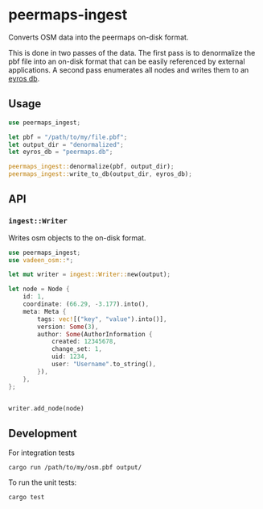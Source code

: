 # peermaps-ingest

Converts OSM data into the peermaps on-disk format.

This is done in two passes of the data. The first pass is to denormalize the
pbf file into an on-disk format that can be easily referenced by external
applications. A second pass enumerates all nodes and writes them to an [eyros
db](https://github.com/peermaps/eyros).

## Usage

```rust
use peermaps_ingest;

let pbf = "/path/to/my/file.pbf";
let output_dir = "denormalized";
let eyros_db = "peermaps.db";

peermaps_ingest::denormalize(pbf, output_dir);
peermaps_ingest::write_to_db(output_dir, eyros_db);
```


## API 

### `ingest::Writer`

Writes osm objects to the on-disk format. 

```rust
use peermaps_ingest;
use vadeen_osm::*;

let mut writer = ingest::Writer::new(output);

let node = Node {
    id: 1,
    coordinate: (66.29, -3.177).into(),
    meta: Meta {
        tags: vec![("key", "value").into()],
        version: Some(3),
        author: Some(AuthorInformation {
            created: 12345678,
            change_set: 1,
            uid: 1234,
            user: "Username".to_string(),
        }),
    },
};


writer.add_node(node)
```

## Development 

For integration tests

```
cargo run /path/to/my/osm.pbf output/
```

To run the unit tests:

```
cargo test
```


